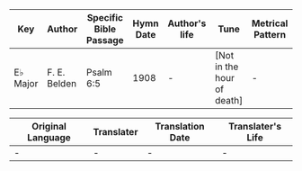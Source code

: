 Key | Author   | Specific Bible Passage     |Hymn Date |Author's life |Tune |Metrical Pattern   |Composer/Source
-- | --------- | ---------------------------|----------|--------------|-----|-------------------|-------------  
E♭ Major |F. E. Belden |Psalm 6:5 |1908 |- |[Not in the hour of death] |- |Franz Abt

Original Language | Translater | Translation Date   | Translater's Life  
----------------- | --------- | --------------------|-------------     
\- |- |- |-
